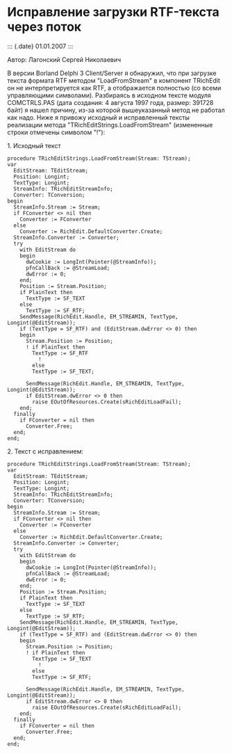 Исправление загрузки RTF-текста через поток
===========================================

::: {.date}
01.01.2007
:::

Автор: Лагонский Сергей Николаевич

В версии Borland Delphi 3 Client/Server я обнаружил, что при загрузке
текста формата RTF методом \"LoadFromStream\" в компонент TRichEdit он
не интерпретируется как RTF, а отображается полностью (со всеми
управляющими символами). Разбираясь в исходном тексте модуля
COMCTRLS.PAS (дата создания: 4 августа 1997 года, размер: 391728 байт) я
нашел причину, из-за которой вышеуказанный метод не работал как надо.
Ниже я привожу исходный и исправленный тексты реализации метода
\"TRichEditStrings.LoadFromStream\" (измененные строки отмечены символом
\"!\"):

1\. Исходный текст

    procedure TRichEditStrings.LoadFromStream(Stream: TStream);
    var
      EditStream: TEditStream;
      Position: Longint;
      TextType: Longint;
      StreamInfo: TRichEditStreamInfo;
      Converter: TConversion;
    begin
      StreamInfo.Stream := Stream;
      if FConverter <> nil then
        Converter := FConverter
      else
        Converter := RichEdit.DefaultConverter.Create;
      StreamInfo.Converter := Converter;
      try
        with EditStream do
        begin
          dwCookie := LongInt(Pointer(@StreamInfo));
          pfnCallBack := @StreamLoad;
          dwError := 0;
        end;
        Position := Stream.Position;
        if PlainText then
          TextType := SF_TEXT
        else
          TextType := SF_RTF;
        SendMessage(RichEdit.Handle, EM_STREAMIN, TextType, Longint(@EditStream));
        if (TextType = SF_RTF) and (EditStream.dwError <> 0) then
        begin
          Stream.Position := Position;
          ! if PlainText then
            TextType := SF_RTF
              !
            else
            TextType := SF_TEXT;
     
          SendMessage(RichEdit.Handle, EM_STREAMIN, TextType, Longint(@EditStream));
          if EditStream.dwError <> 0 then
            raise EOutOfResources.Create(sRichEditLoadFail);
        end;
      finally
        if FConverter = nil then
          Converter.Free;
      end;
    end;

2\. Текст с исправлением:

     
    procedure TRichEditStrings.LoadFromStream(Stream: TStream);
    var
      EditStream: TEditStream;
      Position: Longint;
      TextType: Longint;
      StreamInfo: TRichEditStreamInfo;
      Converter: TConversion;
    begin
      StreamInfo.Stream := Stream;
      if FConverter <> nil then
        Converter := FConverter
      else
        Converter := RichEdit.DefaultConverter.Create;
      StreamInfo.Converter := Converter;
      try
        with EditStream do
        begin
          dwCookie := LongInt(Pointer(@StreamInfo));
          pfnCallBack := @StreamLoad;
          dwError := 0;
        end;
        Position := Stream.Position;
        if PlainText then
          TextType := SF_TEXT
        else
          TextType := SF_RTF;
        SendMessage(RichEdit.Handle, EM_STREAMIN, TextType, Longint(@EditStream));
        if (TextType = SF_RTF) and (EditStream.dwError <> 0) then
        begin
          Stream.Position := Position;
          ! if PlainText then
            TextType := SF_TEXT
              !
            else
            TextType := SF_RTF;
     
          SendMessage(RichEdit.Handle, EM_STREAMIN, TextType, Longint(@EditStream));
          if EditStream.dwError <> 0 then
            raise EOutOfResources.Create(sRichEditLoadFail);
        end;
      finally
        if FConverter = nil then
          Converter.Free;
      end;
    end;
